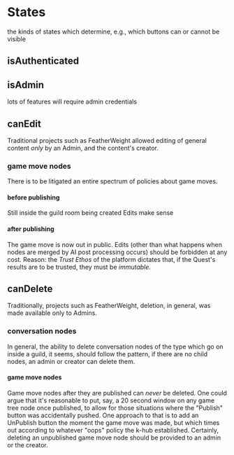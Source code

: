 # States
the kinds of states which determine, e.g., which buttons can or cannot be visible

## isAuthenticated
## isAdmin
lots of features will require admin credentials
## canEdit
Traditional projects such as FeatherWeight allowed editing of general content *only* by an Admin, and the content's creator.
### game move nodes
There is to be litigated an entire spectrum of policies about game moves.

#### before publishing
Still inside the guild room being created
Edits make sense
#### after publishing
The game move is now out in public.
Edits (other than what happens when nodes are merged by AI post processing occurs) should be forbidden at any cost. Reason: the *Trust Ethos* of the platform dictates that, if the Quest's results are to be trusted, they must be *immutable*.
## canDelete
Traditionally, projects such as FeatherWeight, deletion, in general, was made available only to Admins.
### conversation nodes
In general, the ability to delete conversation nodes of the type which go on inside a guild, it seems, should follow the pattern, if there are no child nodes, an admin or creator can delete them.
#### game move nodes 
Game move nodes after they are published can *never* be deleted. One could argue that it's reasonable to put, say, a 20 second window on any game tree node once published, to allow for those situations where the "Publish" button was accidentally pushed. One approach to that is to add an UnPublish button the moment the game move was made, but which times out according to whatever "oops" policy the k-hub established. Certainly, deleting an unpublished game move node should be provided to an admin or the creator.
